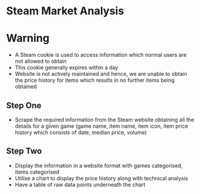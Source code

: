 # Steam Market Analysis
# Warning
* A Steam cookie is used to access information which normal users are not allowed to obtain
* This cookie generally expires within a day
* Website is not actively maintained and hence, we are unable to obtain the price history for items which results in no further items being obtained

## Step One
* Scrape the required information from the Steam website obtaining all the details for a given game (game name, item name, item icon, item price history which consists of date, median price, volume)

## Step Two
* Display the information in a website format with games categorised, items categorised
* Utilise a chart to display the price history along with technical analysis
* Have a table of raw data points underneath the chart
